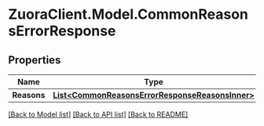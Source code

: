# ZuoraClient.Model.CommonReasonsErrorResponse

## Properties

Name | Type | Description | Notes
------------ | ------------- | ------------- | -------------
**Reasons** | [**List&lt;CommonReasonsErrorResponseReasonsInner&gt;**](CommonReasonsErrorResponseReasonsInner.md) |  | [optional] 

[[Back to Model list]](../README.md#documentation-for-models) [[Back to API list]](../README.md#documentation-for-api-endpoints) [[Back to README]](../README.md)

